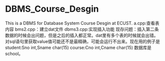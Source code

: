 # DBMS_Course_Desgin

This is a DBMS for Database System Course Desgin at ECUST.
a.cpp:查看表内容
bms2.cpp：建立dat文件
dbms3.cpp:实现插入功能
现存问题：插入第二条数据的时候会出问题，但是之后的插入都正常。dat里有多个表的时候就会出错。对sql语句里获取value值可能还不是最精确，可能会运行不出来。现在用的例子是student:Sno int,Sname char(15)   course:Cno int,Cname char(15)  数据库是school。
